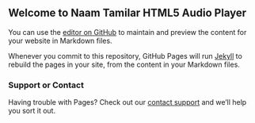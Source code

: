 ## Welcome to Naam Tamilar HTML5 Audio Player

You can use the [editor on GitHub](https://github.com/karthikindia/ntkshoutcastplayer/edit/master/README.md) to maintain and preview the content for your website in Markdown files.

Whenever you commit to this repository, GitHub Pages will run [Jekyll](https://jekyllrb.com/) to rebuild the pages in your site, from the content in your Markdown files.


### Support or Contact

Having trouble with Pages? Check out our [contact support](https://www.karthik.sg) and we’ll help you sort it out.
